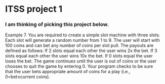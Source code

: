 # ITSS project 1

### I am thinking of picking this project below.

Example 7. You are required to create a simple slot machine with three slots. Each slot will generate a random number from 1 to 9. The user will start with 100 coins and can bet any number of coins per slot pull. The payouts are defined as follows: 
If 2 slots equal each other the user wins 2x the bet.
If 3 slots equal each other the user wins 10x the bet. 
If 0 slots equal the user loses the bet. 
The game continues until the user is out of coins or the user chooses to quit the game by entering 0. 
Your program checks to be sure that the user bets appropriate amount of coins for a play (i.e., 0<bet≤current coins).


